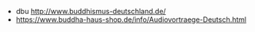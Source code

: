 - dbu http://www.buddhismus-deutschland.de/
- https://www.buddha-haus-shop.de/info/Audiovortraege-Deutsch.html
